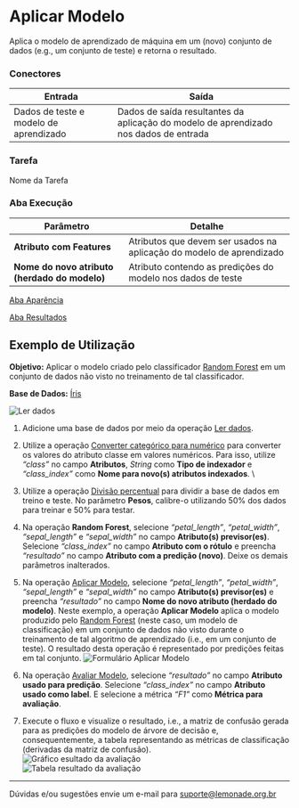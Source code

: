 # Aplicar Modelo

Aplica o modelo de aprendizado de máquina em um (novo) conjunto de dados (e.g., um conjunto de teste) e retorna o resultado.

### Conectores
| Entrada | Saída |
| --- | --- |
| Dados de teste e modelo de aprendizado | Dados de saída resultantes da aplicação do modelo de aprendizado nos dados de entrada |

### Tarefa
Nome da Tarefa

### Aba Execução

| Parâmetro | Detalhe |
| --- | --- |
| **Atributo com Features** | Atributos que devem ser usados na aplicação do modelo de aprendizado |
| **Nome do novo atributo (herdado do modelo)** | Atributo contendo as predições do modelo nos dados de teste |

[Aba Aparência][1]

[Aba Resultados][2]

## Exemplo de Utilização
**Objetivo:** Aplicar o modelo criado pelo classificador [Random Forest][3]  em um conjunto de dados não visto no treinamento de tal classificador.

**Base de Dados:** [Íris][4]
	
![Ler dados](/lemonade/img/spark/modelo_e_avaliacao/aplicar_modelo/image4.png)

1. Adicione uma base de dados por meio da operação [Ler dados][5].
	
2. Utilize a operação [Converter categórico para numérico][6] para converter os valores do atributo classe em valores numéricos. Para isso, utilize *“class”* no campo **Atributos**, *String* como **Tipo de indexador** e *“class_index”* como **Nome para novo(s) atributos indexados**. \

3. Utilize a operação [Divisão percentual][7] para dividir a base de dados em treino e teste. No parâmetro **Pesos**, calibre-o utilizando 50% dos dados para treinar e 50% para testar.

4. Na operação **Random Forest**, selecione *“petal_length”*, *“petal_width”*, *“sepal_length”* e *“sepal_width”* no campo **Atributo(s) previsor(es)**. Selecione *“class_index”* no campo **Atributo com o rótulo** e preencha *“resultado”* no campo **Atributo com a predição (novo)**. Deixe os demais parâmetros inalterados.

5. Na operação [Aplicar Modelo][8], selecione *“petal_length”*, *“petal_width”*, *“sepal_length”* e *“sepal_width”* no campo **Atributo(s) previsor(es)** e preencha *“resultado”* no campo **Nome do novo atributo (herdado do modelo)**. Neste exemplo, a operação **Aplicar Modelo** aplica o modelo produzido pelo [Random Forest][3] (neste caso, um modelo de classificação) em um conjunto de dados não visto durante o treinamento de tal algoritmo de aprendizado (i.e., em um conjunto de teste). O resultado desta operação é representado por predições feitas em tal conjunto.
	![Formulário Aplicar Modelo](/lemonade/img/spark/modelo_e_avaliacao/aplicar_modelo/image2.png)

6. Na operação [Avaliar Modelo][9], selecione *“resultado”* no campo **Atributo usado para predição**. Selecione *“class_index”* no campo **Atributo usado como label**. E selecione a métrica *“F1”* como **Métrica para avaliação**. 



7. Execute o fluxo e visualize o resultado, i.e., a matriz de confusão gerada para as predições do modelo de árvore de decisão e, consequentemente, a tabela representando as métricas de classificação (derivadas da matriz de confusão). \
	![Gráfico esultado da avaliação](/lemonade/img/spark/modelo_e_avaliacao/aplicar_modelo/image1.png)\
	![Tabela resultado da avaliação](/lemonade/img/spark/modelo_e_avaliacao/aplicar_modelo/image3.png)

----- 
Dúvidas e/ou sugestões envie um e-mail para suporte@lemonade.org.br

[1]: /pt-br/
[2]: /pt-br/
[3]: /pt-br/
[4]: /pt-br/
[5]: /pt-br/
[6]: /pt-br/
[7]: /pt-br/
[8]: /pt-br/
[9]: /pt-br/